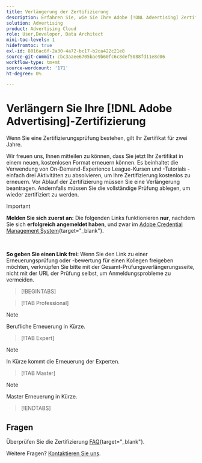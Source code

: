 ```yaml
---
title: Verlängerung der Zertifizierung
description: Erfahren Sie, wie Sie Ihre Adobe [!DNL Advertising] Zertifizierung verlängern können, bevor sie abläuft.
solution: Advertising
product: Advertising Cloud
role: User,Developer, Data Architect
mini-toc-levels: 1
hidefromtoc: true
exl-id: 8016ac6f-2a30-4a72-bc17-b2ca422c21e8
source-git-commit: cbc3aaee6705bae9b60fc6c8def5088fd11e8d06
workflow-type: tm+mt
source-wordcount: '171'
ht-degree: 0%

---
```


# Verlängern Sie Ihre [!DNL Adobe Advertising]-Zertifizierung

Wenn Sie eine Zertifizierungsprüfung bestehen, gilt Ihr Zertifikat für zwei Jahre.

Wir freuen uns, Ihnen mitteilen zu können, dass Sie jetzt Ihr Zertifikat in einem neuen, kostenlosen Format erneuern können. Es beinhaltet die Verwendung von On-Demand-Experience League-Kursen und -Tutorials - einfach drei Aktivitäten zu absolvieren, um Ihre Zertifizierung kostenlos zu erneuern. Vor Ablauf der Zertifizierung müssen Sie eine Verlängerung beantragen. Andernfalls müssen Sie die vollständige Prüfung ablegen, um wieder zertifiziert zu werden.

>[!IMPORTANT]
>
>**Melden Sie sich zuerst an:** Die folgenden Links funktionieren **nur**, nachdem Sie sich **erfolgreich angemeldet haben**, und zwar im [Adobe Credential Management System](https://www.certmetrics.com/adobe){target="_blank"}.
>
><br>
>
>**So geben Sie einen Link frei:** Wenn Sie den Link zu einer Erneuerungsprüfung oder -bewertung für einen Kollegen freigeben möchten, verknüpfen Sie bitte mit der Gesamt-Prüfungsverlängerungsseite, nicht mit der URL der Prüfung selbst, um Anmeldungsprobleme zu vermeiden.

>[!BEGINTABS]

>[!TAB Professional]

>[!NOTE]
>
>Berufliche Erneuerung in Kürze.

>[!TAB Expert]

>[!NOTE]
>
>In Kürze kommt die Erneuerung der Experten.

>[!TAB Master]

>[!NOTE]
>
>Master Erneuerung in Kürze.

>[!ENDTABS]

## Fragen

Überprüfen Sie die Zertifizierung [FAQ](https://experienceleague.adobe.com/docs/certification/certification/faq.html){target="_blank"}.

Weitere Fragen? [Kontaktieren Sie uns](mailto:certif@adobe.com).
